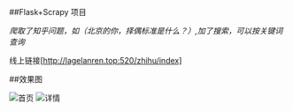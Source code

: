##Flask+Scrapy 项目

_爬取了知乎问题，如（北京的你，择偶标准是什么？）,加了搜索，可以按关键词查询_


线上链接[http://lagelanren.top:520/zhihu/index]


##效果图

![首页](https://github.com/haogegeya/Fivetwozero/blob/master/static/image/Screenshot_2020-07-15-18-36-59-462_%E7%99%BE%E5%BA%A6.png)
![详情](https://github.com/haogegeya/Fivetwozero/blob/master/static/image/Screenshot_2020-07-15-18-37-24-696_%E7%99%BE%E5%BA%A6.png)
